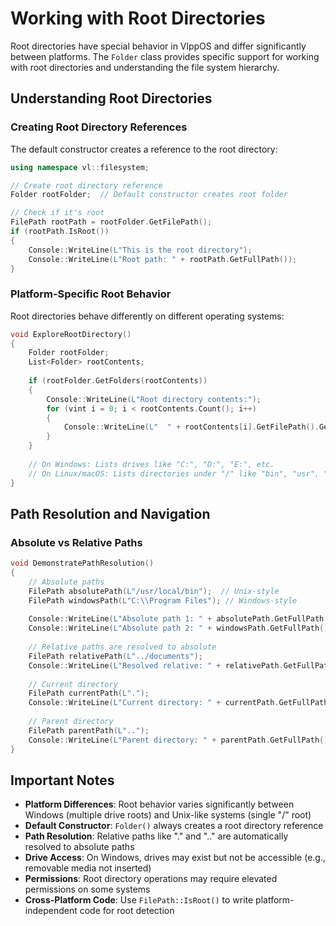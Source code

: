 # Working with Root Directories

Root directories have special behavior in VlppOS and differ significantly between platforms. The `Folder` class provides specific support for working with root directories and understanding the file system hierarchy.

## Understanding Root Directories

### Creating Root Directory References

The default constructor creates a reference to the root directory:

```cpp
using namespace vl::filesystem;

// Create root directory reference
Folder rootFolder;  // Default constructor creates root folder

// Check if it's root
FilePath rootPath = rootFolder.GetFilePath();
if (rootPath.IsRoot())
{
    Console::WriteLine(L"This is the root directory");
    Console::WriteLine(L"Root path: " + rootPath.GetFullPath());
}
```

### Platform-Specific Root Behavior

Root directories behave differently on different operating systems:

```cpp
void ExploreRootDirectory()
{
    Folder rootFolder;
    List<Folder> rootContents;
    
    if (rootFolder.GetFolders(rootContents))
    {
        Console::WriteLine(L"Root directory contents:");
        for (vint i = 0; i < rootContents.Count(); i++)
        {
            Console::WriteLine(L"  " + rootContents[i].GetFilePath().GetFullPath());
        }
    }
    
    // On Windows: Lists drives like "C:", "D:", "E:", etc.
    // On Linux/macOS: Lists directories under "/" like "bin", "usr", "home", etc.
}
```

## Path Resolution and Navigation

### Absolute vs Relative Paths

```cpp
void DemonstratePathResolution()
{
    // Absolute paths
    FilePath absolutePath(L"/usr/local/bin");  // Unix-style
    FilePath windowsPath(L"C:\\Program Files"); // Windows-style
    
    Console::WriteLine(L"Absolute path 1: " + absolutePath.GetFullPath());
    Console::WriteLine(L"Absolute path 2: " + windowsPath.GetFullPath());
    
    // Relative paths are resolved to absolute
    FilePath relativePath(L"../documents");
    Console::WriteLine(L"Resolved relative: " + relativePath.GetFullPath());
    
    // Current directory
    FilePath currentPath(L".");
    Console::WriteLine(L"Current directory: " + currentPath.GetFullPath());
    
    // Parent directory
    FilePath parentPath(L"..");
    Console::WriteLine(L"Parent directory: " + parentPath.GetFullPath());
}
```

## Important Notes

- **Platform Differences**: Root behavior varies significantly between Windows (multiple drive roots) and Unix-like systems (single "/" root)
- **Default Constructor**: `Folder()` always creates a root directory reference
- **Path Resolution**: Relative paths like "." and ".." are automatically resolved to absolute paths
- **Drive Access**: On Windows, drives may exist but not be accessible (e.g., removable media not inserted)
- **Permissions**: Root directory operations may require elevated permissions on some systems
- **Cross-Platform Code**: Use `FilePath::IsRoot()` to write platform-independent code for root detection